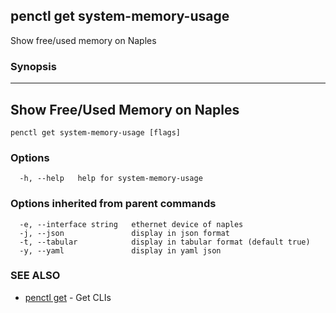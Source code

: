 ## penctl get system-memory-usage

Show free/used memory on Naples

### Synopsis



---------------------------------
 Show Free/Used Memory on Naples 
---------------------------------


```
penctl get system-memory-usage [flags]
```

### Options

```
  -h, --help   help for system-memory-usage
```

### Options inherited from parent commands

```
  -e, --interface string   ethernet device of naples
  -j, --json               display in json format
  -t, --tabular            display in tabular format (default true)
  -y, --yaml               display in yaml json
```

### SEE ALSO
* [penctl get](penctl_get.md)	 - Get CLIs

